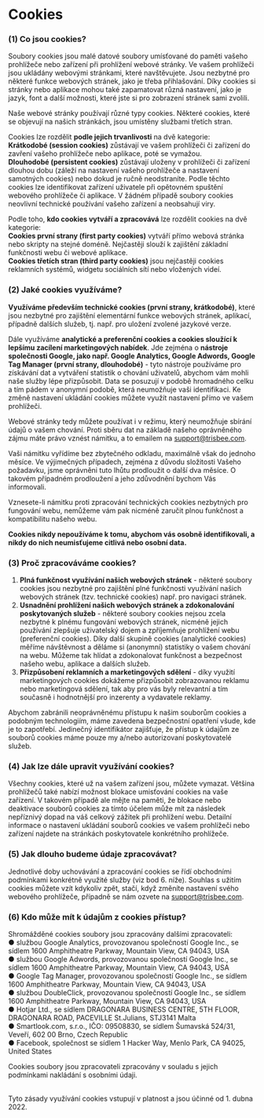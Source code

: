 # Cookies
 
### (1) Co jsou cookies?

Soubory cookies jsou malé datové soubory umísťované do paměti vašeho prohlížeče nebo zařízení při prohlížení webové stránky. Ve vašem prohlížeči jsou ukládány webovými stránkami, které navštěvujete. Jsou nezbytné pro některé funkce webových stránek, jako je třeba přihlašování. Díky cookies si stránky nebo aplikace mohou také zapamatovat různá nastavení, jako je jazyk, font a další možnosti, které jste si pro zobrazení stránek sami zvolili.

Naše webové stránky používají různé typy cookies. Některé cookies, které se objevují na našich stránkách, jsou umístěny službami třetích stran.

Cookies lze rozdělit **podle jejich trvanlivosti** na dvě kategorie:
<br /> **Krátkodobé (session cookies)** zůstávají ve vašem prohlížeči či zařízení do zavření vašeho prohlížeče nebo aplikace, poté se vymažou.
<br /> **Dlouhodobé (persistent cookies)** zůstávají uloženy v prohlížeči či zařízení dlouhou dobu (záleží na nastavení vašeho prohlížeče a nastavení samotných cookies) nebo dokud je ručně neodstraníte. Podle těchto cookies lze identifikovat zařízení uživatele při opětovném spuštění webového prohlížeče či aplikace. V žádném případě soubory cookies neovlivní technické používání vašeho zařízení a neobsahují viry.
 
Podle toho, **kdo cookies vytváří a zpracovává** lze rozdělit cookies na dvě kategorie:
<br /> **Cookies první strany (first party cookies)** vytváří přímo webová stránka nebo skripty na stejné doméně. Nejčastěji slouží k zajištění základní funkčnosti webu či webové aplikace.
<br /> **Cookies třetích stran (third party cookies)** jsou nejčastěji cookies reklamních systémů, widgetu sociálních sítí nebo vložených videí.

### (2) Jaké cookies využíváme?

**Využíváme především technické cookies (první strany, krátkodobé)**, které jsou nezbytné pro zajištění elementární funkce webových stránek, aplikací, případně dalších služeb, tj. např. pro uložení zvolené jazykové verze. 
 
Dále využíváme **analytické a preferenční cookies a cookies sloužící k lepšímu zacílení marketingových nabídek**. Jde zejména o **nástroje společnosti Google, jako např. Google Analytics, Google Adwords, Google Tag Manager (první strany, dlouhodobé)** - tyto nástroje používáme pro získávání dat a vytváření statistik o chování uživatelů, abychom vám mohli naše služby lépe přizpůsobit. Data se posuzují v podobě hromadného celku a tím pádem v anonymní podobě, která neumožňuje vaši identifikaci. Ke změně nastavení ukládání cookies můžete využít nastavení přímo ve vašem prohlížeči.
 
Webové stránky tedy můžete používat i v režimu, který neumožňuje sbírání údajů o vašem chování. Proti sběru dat na základě našeho oprávněného zájmu máte právo vznést námitku, a to emailem na support@trisbee.com. 
 
Vaši námitku vyřídíme bez zbytečného odkladu, maximálně však do jednoho měsíce. Ve výjimečných případech, zejména z důvodu složitosti Vašeho požadavku, jsme oprávněni tuto lhůtu prodloužit o další dva měsíce. O takovém případném prodloužení a jeho zdůvodnění bychom Vás informovali. 
 
Vznesete-li námitku proti zpracování technických cookies nezbytných pro fungování webu, nemůžeme vám pak nicméně zaručit plnou funkčnost a kompatibilitu našeho webu. 
 
**Cookies nikdy nepoužíváme k tomu, abychom vás osobně identifikovali, a nikdy do nich neumisťujeme citlivá nebo osobní data.**

### (3) Proč zpracováváme cookies?

1. **Plná funkčnost využívání našich webových stránek** - některé soubory cookies jsou nezbytné pro zajištění plné funkčnosti využívání našich webových stránek (tzv. technické cookies) např. pro navigaci stránek. 
2. **Usnadnění prohlížení našich webových stránek a zdokonalování poskytovaných služeb** - některé soubory cookies nejsou zcela nezbytné k plnému fungování webových stránek, nicméně jejich používání zlepšuje uživatelský dojem a zpříjemňuje prohlížení webu (preferenční cookies). Díky další skupině cookies (analytické cookies) měříme návštěvnost a děláme si (anonymní) statistiky o vašem chování na webu. Můžeme tak hlídat a zdokonalovat funkčnost a bezpečnost našeho webu, aplikace a dalších služeb. 
3. **Přizpůsobení reklamních a marketingových sdělení** - díky využití marketingových cookies dokážeme přizpůsobit zobrazovanou reklamu nebo marketingová sdělení, tak aby pro vás byly relevantní a tím současně i hodnotnější pro inzerenty a vydavatele reklamy. 

Abychom zabránili neoprávněnému přístupu k našim souborům cookies a podobným technologiím, máme zavedena bezpečnostní opatření všude, kde je to zapotřebí. Jedinečný identifikátor zajišťuje, že přístup k údajům ze souborů cookies máme pouze my a/nebo autorizovaní poskytovatelé služeb.

### (4) Jak lze dále upravit využívání cookies?

Všechny cookies, které už na vašem zařízení jsou, můžete vymazat. Většina prohlížečů také nabízí možnost blokace umisťování cookies na vaše zařízení. V takovém případě ale mějte na paměti, že blokace nebo deaktivace souborů cookies za tímto účelem může mít za následek nepříznivý dopad na váš celkový zážitek při prohlížení webu. Detailní informace o nastavení ukládání souborů cookies ve vašem prohlížeči nebo zařízení najdete na stránkách poskytovatele konkrétního prohlížeče.
 
### (5) Jak dlouho budeme údaje zpracovávat?

Jednotlivé doby uchovávání a zpracování cookies se řídí obchodními podmínkami konkrétně využité služby (viz bod 6. níže). Souhlas s užitím cookies můžete vzít kdykoliv zpět, stačí, když změníte nastavení svého webového prohlížeče, případně se nám ozvete na support@trisbee.com. 
 
### (6) Kdo může mít k údajům z cookies přístup?

Shromážděné cookies soubory jsou zpracovány dalšími zpracovateli: 
<br /> ● službou Google Analytics, provozovanou společností Google Inc., se sídlem 1600 Amphitheatre Parkway, Mountain View, CA 94043, USA 
<br /> ● službou Google Adwords, provozovanou společností Google Inc., se sídlem 1600 Amphitheatre Parkway, Mountain View, CA 94043, USA 
<br /> ● Google Tag Manager, provozovanou společností Google Inc., se sídlem 1600 Amphitheatre Parkway, Mountain View, CA 94043, USA 
<br /> ● službou DoubleClick, provozovanou společností Google Inc., se sídlem 1600 Amphitheatre Parkway, Mountain View, CA 94043, USA 
<br /> ● Hotjar Ltd., se sídlem DRAGONARA BUSINESS CENTRE, 5TH FLOOR, DRAGONARA ROAD, PACEVILLE St.Julians, STJ3141 Malta
<br /> ● Smartlook.com, s.r.o., IČO: 09508830, se sídlem Šumavská 524/31, Veveří, 602 00 Brno, Czech Republic
<br /> ● Facebook, společnost se sídlem 1 Hacker Way, Menlo Park, CA 94025, United States

Cookies soubory jsou zpracovateli zpracovány v souladu s jejich podmínkami nakládání s osobními údaji.

<br /> Tyto zásady využívání cookies vstupují v platnost a jsou účinné od 1. dubna 2022.
